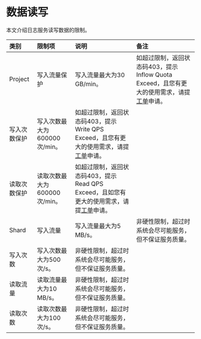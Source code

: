# 数据读写

本文介绍日志服务读写数据的限制。

|类别|限制项|说明|备注|
|:-|:--|:-|:-|
|Project|写入流量保护|写入流量最大为30 GB/min。|如超过限制，返回状态码403，提示Inflow Quota Exceed，且您有更大的使用需求，请提[工单](https://workorder-intl.console.aliyun.com/console.htm?spm=a2796.7919406.0.dcontactus3.676a2d23RjosdV#/ticket/add/?productId=1210)申请。|
|写入次数保护|写入次数最大为600000次/min。|如超过限制，返回状态码403，提示Write QPS Exceed，且您有更大的使用需求，请提[工单](https://workorder-intl.console.aliyun.com/console.htm?spm=a2796.7919406.0.dcontactus3.676a2d23RjosdV#/ticket/add/?productId=1210)申请。|
|读取次数保护|读取次数最大为600000次/min。|如超过限制，返回状态码403，提示Read QPS Exceed，且如您有更大的使用需求，请提[工单](https://workorder-intl.console.aliyun.com/console.htm?spm=a2796.7919406.0.dcontactus3.676a2d23RjosdV#/ticket/add/?productId=1210)申请。|
|Shard|写入流量|写入流量最大为5 MB/s。|非硬性限制，超过时系统会尽可能服务，但不保证服务质量。|
|写入次数|写入次数最大为500次/s。|非硬性限制，超过时系统会尽可能服务，但不保证服务质量。|
|读取流量|读取流量最大为10 MB/s。|非硬性限制，超过时系统会尽可能服务，但不保证服务质量。|
|读取次数|读取次数最大为100次/s。|非硬性限制，超过时系统会尽可能服务，但不保证服务质量。|

